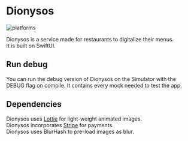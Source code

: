 #  Dionysos
![platforms](https://img.shields.io/badge/platforms-iOS-333333.svg)

Dionysos is a service made for restaurants to digitalize their menus.\
It is built on SwiftUI.

## Run debug
You can run the debug version of Dionysos on the Simulator with the DEBUG flag on compile. It contains every mock needed to test the app.

## Dependencies
Dionysos uses [Lottie](https://github.com/airbnb/lottie-ios) for light-weight animated images.\
Dionysos incorporates [Stripe](https://stripe.com/) for payments.\
Dionysos uses BlurHash to pre-load images as blur.
